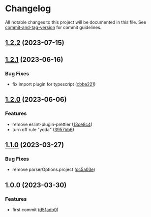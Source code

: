 # Changelog

All notable changes to this project will be documented in this file. See [commit-and-tag-version](https://github.com/absolute-version/commit-and-tag-version) for commit guidelines.

## [1.2.2](https://github.com/umatch-oficial/eslint-config/compare/v1.2.1...v1.2.2) (2023-07-15)

## [1.2.1](https://github.com/umatch-oficial/eslint-config/compare/v1.2.0...v1.2.1) (2023-06-16)


### Bug Fixes

* fix import plugin for typescript ([cbba221](https://github.com/umatch-oficial/eslint-config/commit/cbba221221a8880cee9d235c4364ffd5feac9fe8))

## [1.2.0](https://github.com/umatch-oficial/eslint-config/compare/v1.1.0...v1.2.0) (2023-06-06)


### Features

* remove eslint-plugin-prettier ([13ce8c4](https://github.com/umatch-oficial/eslint-config/commit/13ce8c41cc4291831a92f9a8e02e9012d571f44c))
* turn off rule "yoda" ([3957bb6](https://github.com/umatch-oficial/eslint-config/commit/3957bb6834115206be4af03de18068a56f89fe30))

## [1.1.0](https://github.com/umatch-oficial/eslint-config/compare/v1.0.0...v1.1.0) (2023-03-27)


### Bug Fixes

* remove parserOptions.project ([cc5a03e](https://github.com/umatch-oficial/eslint-config/commit/cc5a03e549795a75740c4baff6f40b1a4dc2f185))

## 1.0.0 (2023-03-30)


### Features

* first commit ([d51adb0](https://github.com/umatch-oficial/eslint-config/commit/d51adb0e0da0064a35e795eb9c74c431b80add7d))
